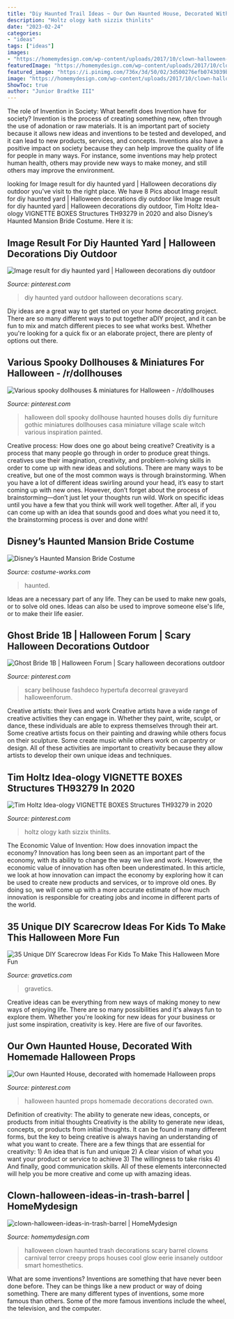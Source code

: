 ```yaml
---
title: "Diy Haunted Trail Ideas ~ Our Own Haunted House, Decorated With Homemade Halloween Props"
description: "Holtz ology kath sizzix thinlits"
date: "2023-02-24"
categories:
- "ideas"
tags: ["ideas"]
images:
- "https://homemydesign.com/wp-content/uploads/2017/10/clown-halloween-ideas-in-trash-barrel.jpg"
featuredImage: "https://homemydesign.com/wp-content/uploads/2017/10/clown-halloween-ideas-in-trash-barrel.jpg"
featured_image: "https://i.pinimg.com/736x/3d/50/02/3d500276efb0743039bfb3c7442b7c39.jpg"
image: "https://homemydesign.com/wp-content/uploads/2017/10/clown-halloween-ideas-in-trash-barrel.jpg"
ShowToc: true
author: "Junior Bradtke III"
---
```



The role of Invention in Society: What benefit does Invention have for society?
Invention is the process of creating something new, often through the use of adonation or raw materials. It is an important part of society because it allows new ideas and inventions to be tested and developed, and it can lead to new products, services, and concepts. Inventions also have a positive impact on society because they can help improve the quality of life for people in many ways. For instance, some inventions may help protect human health, others may provide new ways to make money, and still others may improve the environment.

	

		
looking for Image result for diy haunted yard | Halloween decorations diy outdoor you've visit to the right place. We have 8 Pics about Image result for diy haunted yard | Halloween decorations diy outdoor like Image result for diy haunted yard | Halloween decorations diy outdoor, Tim Holtz Idea-ology VIGNETTE BOXES Structures TH93279 in 2020 and also Disney’s Haunted Mansion Bride Costume. Here it is:
		
    
## Image Result For Diy Haunted Yard | Halloween Decorations Diy Outdoor

<img loading=lazy src="https://i.pinimg.com/736x/3d/50/02/3d500276efb0743039bfb3c7442b7c39.jpg" onerror="this.onerror=null;this.src='https://tse1.mm.bing.net/th?id=OIP.6CLeWVVJUNSfw_aG1alHzwHaJ3&amp;pid=15.1';" alt="Image result for diy haunted yard | Halloween decorations diy outdoor">

_Source: pinterest.com_

>diy haunted yard outdoor halloween decorations scary. 

	

Diy ideas are a great way to get started on your home decorating project. There are so many different ways to put together aDIY project, and it can be fun to mix and match different pieces to see what works best. Whether you're looking for a quick fix or an elaborate project, there are plenty of options out there.

    
## Various Spooky Dollhouses &amp; Miniatures For Halloween - /r/dollhouses

<img loading=lazy src="https://i.pinimg.com/736x/32/7b/86/327b86580de5c91cb7cd1dd10b69e8af.jpg" onerror="this.onerror=null;this.src='https://tse3.mm.bing.net/th?id=OIP.m1QQ2dIvSD_auNo10GrlRAHaLH&amp;pid=15.1';" alt="Various spooky dollhouses &amp; miniatures for Halloween - /r/dollhouses">

_Source: pinterest.com_

>halloween doll spooky dollhouse haunted houses dolls diy furniture gothic miniatures dollhouses casa miniature village scale witch various inspiration painted. 

	

Creative process: How does one go about being creative?
Creativity is a process that many people go through in order to produce great things. creatives use their imagination, creativity, and problem-solving skills in order to come up with new ideas and solutions. There are many ways to be creative, but one of the most common ways is through brainstorming. When you have a lot of different ideas swirling around your head, it’s easy to start coming up with new ones. However, don’t forget about the process of brainstorming—don’t just let your thoughts run wild. Work on specific ideas until you have a few that you think will work well together. After all, if you can come up with an idea that sounds good and does what you need it to, the brainstorming process is over and done with!

    
## Disney’s Haunted Mansion Bride Costume

<img loading=lazy src="https://photos.costume-works.com/full/disneys_haunted_mansion_bride2.jpg" onerror="this.onerror=null;this.src='https://tse2.mm.bing.net/th?id=OIP.GUIQUijfmrXBIiQ3u4uQygHaMb&amp;pid=15.1';" alt="Disney’s Haunted Mansion Bride Costume">

_Source: costume-works.com_

>haunted. 

	

Ideas are a necessary part of any life. They can be used to make new goals, or to solve old ones. Ideas can also be used to improve someone else's life, or to make their life easier.

    
## Ghost Bride 1B | Halloween Forum | Scary Halloween Decorations Outdoor

<img loading=lazy src="https://i.pinimg.com/736x/9d/b2/31/9db23124570722a382f9c1bb18028d97.jpg" onerror="this.onerror=null;this.src='https://tse4.mm.bing.net/th?id=OIP.wh9CqJK2Dlwh7E6AAydu9gAAAA&amp;pid=15.1';" alt="Ghost Bride 1B | Halloween Forum | Scary halloween decorations outdoor">

_Source: pinterest.com_

>scary belihouse fashdeco hypertufa decorreal graveyard halloweenforum. 

	

Creative artists: their lives and work
Creative artists have a wide range of creative activities they can engage in. Whether they paint, write, sculpt, or dance, these individuals are able to express themselves through their art. Some creative artists focus on their painting and drawing while others focus on their sculpture. Some create music while others work on carpentry or design. All of these activities are important to creativity because they allow artists to develop their own unique ideas and techniques.

    
## Tim Holtz Idea-ology VIGNETTE BOXES Structures TH93279 In 2020

<img loading=lazy src="https://i.pinimg.com/736x/0c/13/fc/0c13fcc4acf2025bcf856a62d2f4207e.jpg" onerror="this.onerror=null;this.src='https://tse4.mm.bing.net/th?id=OIP.SlD2xhYWuR-A3ytBJvsaFgHaJG&amp;pid=15.1';" alt="Tim Holtz Idea-ology VIGNETTE BOXES Structures TH93279 in 2020">

_Source: pinterest.com_

>holtz ology kath sizzix thinlits. 

	

The Economic Value of Invention: How does innovation impact the economy?
Innovation has long been seen as an important part of the economy, with its ability to change the way we live and work. However, the economic value of innovation has often been underestimated. In this article, we look at how innovation can impact the economy by exploring how it can be used to create new products and services, or to improve old ones. By doing so, we will come up with a more accurate estimate of how much innovation is responsible for creating jobs and income in different parts of the world.

    
## 35 Unique DIY Scarecrow Ideas For Kids To Make This Halloween More Fun

<img loading=lazy src="https://www.gravetics.com/wp-content/uploads/2017/07/Tilda-Scarecrow.jpg" onerror="this.onerror=null;this.src='https://tse2.mm.bing.net/th?id=OIP.WvpUDEOLmDxL8Z_9BvrSoQHaKX&amp;pid=15.1';" alt="35 Unique DIY Scarecrow Ideas For Kids To Make This Halloween More Fun">

_Source: gravetics.com_

>gravetics. 

	

Creative ideas can be everything from new ways of making money to new ways of enjoying life. There are so many possibilities and it's always fun to explore them. Whether you're looking for new ideas for your business or just some inspiration, creativity is key. Here are five of our favorites.

    
## Our Own Haunted House, Decorated With Homemade Halloween Props

<img loading=lazy src="https://i.pinimg.com/736x/99/3a/c2/993ac20d09cb3ea088b6d1b0e9b33d83--halloween-spells-halloween-apothecary.jpg" onerror="this.onerror=null;this.src='https://tse4.mm.bing.net/th?id=OIP.HbIiT0Y61zpwmdTtDHC4hwHaJ3&amp;pid=15.1';" alt="Our own Haunted House, decorated with homemade Halloween props">

_Source: pinterest.com_

>halloween haunted props homemade decorations decorated own. 

	

Definition of creativity: The ability to generate new ideas, concepts, or products from initial thoughts
Creativity is the ability to generate new ideas, concepts, or products from initial thoughts. It can be found in many different forms, but the key to being creative is always having an understanding of what you want to create. There are a few things that are essential for creativity: 1) An idea that is fun and unique 2) A clear vision of what you want your product or service to achieve 3) The willingness to take risks 4) And finally, good communication skills. All of these elements interconnected will help you be more creative and come up with amazing ideas.

    
## Clown-halloween-ideas-in-trash-barrel | HomeMydesign

<img loading=lazy src="https://homemydesign.com/wp-content/uploads/2017/10/clown-halloween-ideas-in-trash-barrel.jpg" onerror="this.onerror=null;this.src='https://tse2.mm.bing.net/th?id=OIP.TYVx6z1TuLlQwL-Z4_B6YgHaKz&amp;pid=15.1';" alt="clown-halloween-ideas-in-trash-barrel | HomeMydesign">

_Source: homemydesign.com_

>halloween clown haunted trash decorations scary barrel clowns carnival terror creepy props houses cool glow eerie insanely outdoor smart homesthetics. 

	

What are some inventions?
Inventions are something that have never been done before. They can be things like a new product or way of doing something. There are many different types of inventions, some more famous than others. Some of the more famous inventions include the wheel, the television, and the computer.

